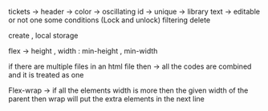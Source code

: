 tickets -> header ->
color -> oscillating
id -> unique -> library 
text  -> editable or not one some conditions (Lock and unlock)
filtering 
delete 

create , local storage 
<!-- to code anything dynamic -> static version -->
<!-- html-> tags  -->
<!-- css -->
<!-- put the static html as a child for containing element in js and internal element -> shortcut (innerHTML) -->

flex -> height , width : min-height , min-width
 <!-- when you want that element should have minimum that height 
 and if  content inside it 
 increases then it should automatically
increase it's height-->
if there are multiple files in an html file then -> 
all the codes are combined and it is treated as one 

Flex-wrap -> if all the elements 
width is more then the given width of the parent
then wrap will put the extra elements in the next line 


